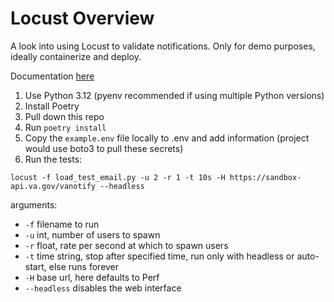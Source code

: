 # Locust Overview
A look into using Locust to validate notifications. Only for demo purposes, ideally containerize and deploy.

Documentation [here](https://docs.locust.io/en/stable/what-is-locust.html)

1. Use Python 3.12 (pyenv recommended if using multiple Python versions)
2. Install Poetry
3. Pull down this repo
4. Run `poetry install`
5. Copy the `example.env` file locally to .env and add information (project would use boto3 to pull these secrets)
6. Run the tests:
```
locust -f load_test_email.py -u 2 -r 1 -t 10s -H https://sandbox-api.va.gov/vanotify --headless
```

arguments:
- `-f` filename to run
- `-u` int, number of users to spawn
- `-r` float, rate per second at which to spawn users
- `-t` time string, stop after specified time, run only with headless or auto-start, else runs forever
- `-H` base url, here defaults to Perf
- `--headless`  disables the web interface
